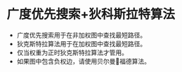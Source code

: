 # 广度优先搜索+狄科斯拉特算法

* 广度优先搜索用于在非加权图中查找最短路径。
* 狄克斯特拉算法用于在加权图中查找最短路径。
* 仅当权重为正时狄克斯特拉算法才管用。
* 如果图中包含负权边，请使用贝尔曼福德算法。